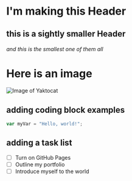 # I'm making this Header
## this is a sightly smaller Header
###### and this is the smallest one of them all

# Here is an image
![Image of Yaktocat](https://octodex.github.com/images/yaktocat.png)

## adding coding block examples
``` javascript
var myVar = "Hello, world!";
```
## adding a task list
- [ ] Turn on GitHub Pages
- [ ] Outline my portfolio
- [ ] Introduce myself to the world

